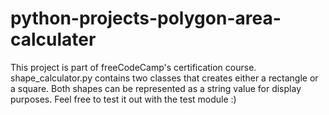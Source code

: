 # python-projects-polygon-area-calculater
This project is part of freeCodeCamp's certification course. shape_calculator.py contains two classes that creates
either a rectangle or a square. Both shapes can be represented as a string value for display purposes.
Feel free to test it out with the test module :)
